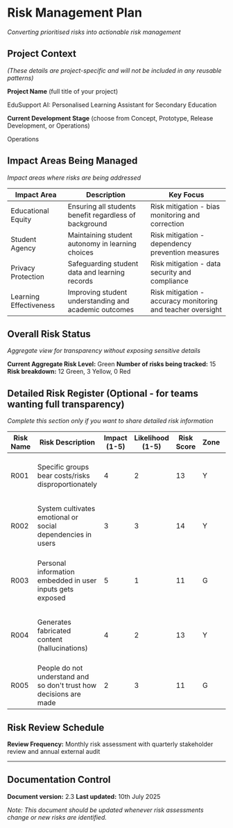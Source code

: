 # Risk Management Plan

*Converting prioritised risks into actionable risk management*

## Project Context
*(These details are project-specific and will not be included in any reusable patterns)*

**Project Name** (full title of your project)
<!--%PROJ_NAME-->EduSupport AI: Personalised Learning Assistant for Secondary Education

**Current Development Stage** (choose from Concept, Prototype, Release Development, or Operations)
<!--%CURRENT_STAGE-->Operations

## Impact Areas Being Managed
*Impact areas where risks are being addressed*
<!--%IMP_RISKS-->
| Impact Area | Description | Key Focus |
|-------------|-------------|------------|
| Educational Equity | Ensuring all students benefit regardless of background | Risk mitigation - bias monitoring and correction |
| Student Agency | Maintaining student autonomy in learning choices | Risk mitigation - dependency prevention measures |
| Privacy Protection | Safeguarding student data and learning records | Risk mitigation - data security and compliance |
| Learning Effectiveness | Improving student understanding and academic outcomes | Risk mitigation - accuracy monitoring and teacher oversight |

## Overall Risk Status
*Aggregate view for transparency without exposing sensitive details*

**Current Aggregate Risk Level:** <!--%RISK_STATUS-->Green
**Number of risks being tracked:** <!--%RISK_COUNT-->15
**Risk breakdown:** <!--%RISK_BREAKDOWN-->12 Green, 3 Yellow, 0 Red

## Detailed Risk Register (Optional - for teams wanting full transparency)
*Complete this section only if you want to share detailed risk information*
<!--%RISK_REG-->
| Risk Name | Risk Description | Impact (1-5) | Likelihood (1-5) | Risk Score | Zone | Mitigation Strategy |
|---------|------------------|---------------|-------------------|------------|------|---------------------|
| R001 | Specific groups bear costs/risks disproportionately | 4 | 2 | 13 | Y | Quarterly bias testing, SEN specialist review, diverse training data |
| R002 | System cultivates emotional or social dependencies in users | 3 | 3 | 14 | Y | Usage monitoring, teacher alerts, reflection prompts built-in |
| R003 | Personal information embedded in user inputs gets exposed | 5 | 1 | 11 | G | Encryption, access controls, regular security audits, incident response plan |
| R004 | Generates fabricated content (hallucinations) | 4 | 2 | 13 | Y | Content verification process, teacher review system, error reporting |
| R005 | People do not understand and so don't trust how decisions are made | 2 | 3 | 11 | G | Transparent communication, opt-out options, regular parent surveys |

## Risk Review Schedule
**Review Frequency:** Monthly risk assessment with quarterly stakeholder review and annual external audit

---

## Documentation Control
**Document version:** 2.3
**Last updated:** 10th July 2025

*Note: This document should be updated whenever risk assessments change or new risks are identified.*
